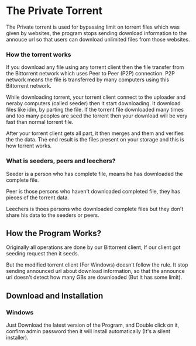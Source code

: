 # The Private Torrent
The Private torrent is used for bypassing limit on torrent files which was given by websites, the program stops sending download information to the annouce url so that users can download unlimited files from those websites.

### How the torrent works
If you download any file using any torrent client then the file transfer from the Bittorrent network which uses Peer to Peer (P2P) connection. P2P network means the file is transferred by many computers using this Bittorrent network.

While downloading torrent, your torrent client connect to the uploader and neraby computers (called seeder) then it start downloading. It download files like idm, by parting the file. If the torrent file downloaded many times and too many peoples are seed the torrent then your download will be very fast than normal torrent file.

After your torrent client gets all part, it then merges and them and verifies the the data. The end result is the files present on your storage and this is how torrent works.

### What is seeders, peers and leechers?  
Seeder is a person who has complete file, means he has downloaded the complete file.

Peer is those persons who haven't downloaded completed file, they has pieces of the torrent data.

Leechers is thoes persons who downloaded complete files but they don't share his data to the seeders or peers.

## How the Program Works?  
Originally all operations are done by our Bittorrent client, If our client got seeding request then it seeds.

But the modified torrent client (For Windows) doesn't follow the rule. It stop sending announced url about download information, so that the announce url doesn't detect how many GBs are downloaded (But It has some limit).

## Download and Installation

### Windows
Just Download the latest version of the Program, and Double click on it, confirm admin password then it will install automatically (It's a silent installer).
